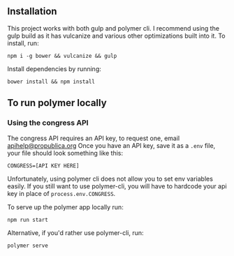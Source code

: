 ## Installation
This project works with both gulp and polymer cli. I recommend using the gulp build as it has vulcanize and various other optimizations built into it. To install, run:

```
npm i -g bower && vulcanize && gulp
```

Install dependencies by running:
```
bower install && npm install
```

## To run polymer locally

### Using the congress API
The congress API requires an API key, to request one, email [apihelp@propublica.org]()
Once you have an API key, save it as a `.env` file, your file should look something like this:


```
CONGRESS=[API KEY HERE]
```

Unfortunately, using polymer cli does not allow you to set env variables easily. If you still want to use polymer-cli, you will have to hardcode your api key in place of `process.env.CONGRESS`.

To serve up the polymer app locally run:

```
npm run start
```

Alternative, if you'd rather use polymer-cli, run:

```
polymer serve
```
